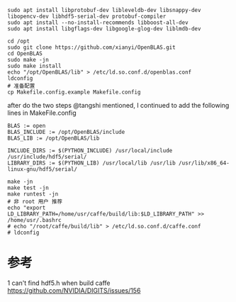 
```
sudo apt install libprotobuf-dev libleveldb-dev libsnappy-dev libopencv-dev libhdf5-serial-dev protobuf-compiler
sudo apt install --no-install-recommends libboost-all-dev
sudo apt install libgflags-dev libgoogle-glog-dev liblmdb-dev 
```

```
cd /opt
sudo git clone https://github.com/xianyi/OpenBLAS.git
cd OpenBLAS
sudo make -jn
sudo make install
echo "/opt/OpenBLAS/lib" > /etc/ld.so.conf.d/openblas.conf
ldconfig
# 准备配置
cp Makefile.config.example Makefile.config
```

after do the two steps @tangshi mentioned, I continued to add the following lines in MakeFile.config  
```
BLAS := open
BLAS_INCLUDE := /opt/OpenBLAS/include
BLAS_LIB := /opt/OpenBLAS/lib

INCLUDE_DIRS := $(PYTHON_INCLUDE) /usr/local/include /usr/include/hdf5/serial/
LIBRARY_DIRS := $(PYTHON_LIB) /usr/local/lib /usr/lib /usr/lib/x86_64-linux-gnu/hdf5/serial/
```


```
make -jn
make test -jn
make runtest -jn
# 非 root 用户 推荐
echo "export LD_LIBRARY_PATH=/home/usr/caffe/build/lib:$LD_LIBRARY_PATH" >> /home/usr/.bashrc
# echo "/root/caffe/build/lib" > /etc/ld.so.conf.d/caffe.conf
# ldconfig
```


# 参考
1 can't find hdf5.h when build caffe  
<https://github.com/NVIDIA/DIGITS/issues/156>